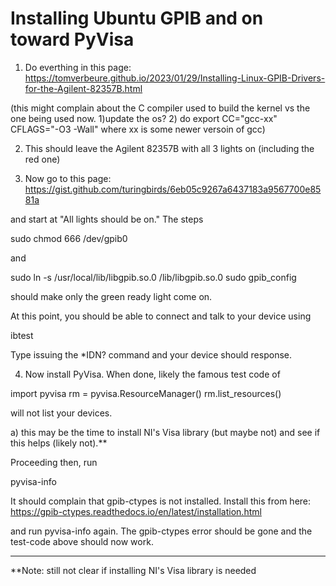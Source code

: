 # Installing Ubuntu GPIB and on toward PyVisa

1. Do everthing in this page: https://tomverbeure.github.io/2023/01/29/Installing-Linux-GPIB-Drivers-for-the-Agilent-82357B.html

(this might complain about the C compiler used to build the kernel vs the one being used now. 1)update the os? 2) do export CC="gcc-xx" CFLAGS="-O3 -Wall" where xx is some newer versoin of gcc)


2. This should leave the Agilent 82357B with all 3 lights on (including the red one)

3. Now go to this page: https://gist.github.com/turingbirds/6eb05c9267a6437183a9567700e8581a

and start at "All lights should be on." The steps

sudo chmod 666 /dev/gpib0

and

sudo ln -s /usr/local/lib/libgpib.so.0 /lib/libgpib.so.0
sudo gpib_config

should make only the green ready light come on.

At this point, you should  be able to connect and talk to your device using

ibtest

Type issuing the *IDN? command and your device should response.


4. Now install PyVisa.
When done, likely the famous test code of 

import pyvisa
rm = pyvisa.ResourceManager()
rm.list_resources()

will not list your devices.

a) this may be the time to install NI's Visa library (but maybe not) and see if this helps (likely not).**

Proceeding then, run

pyvisa-info

It should complain that gpib-ctypes is not installed. Install this from here:
https://gpib-ctypes.readthedocs.io/en/latest/installation.html

and run pyvisa-info again.  The gpib-ctypes error should be gone and the test-code above should now work.

------

**Note: still not clear if installing NI's Visa library is needed



